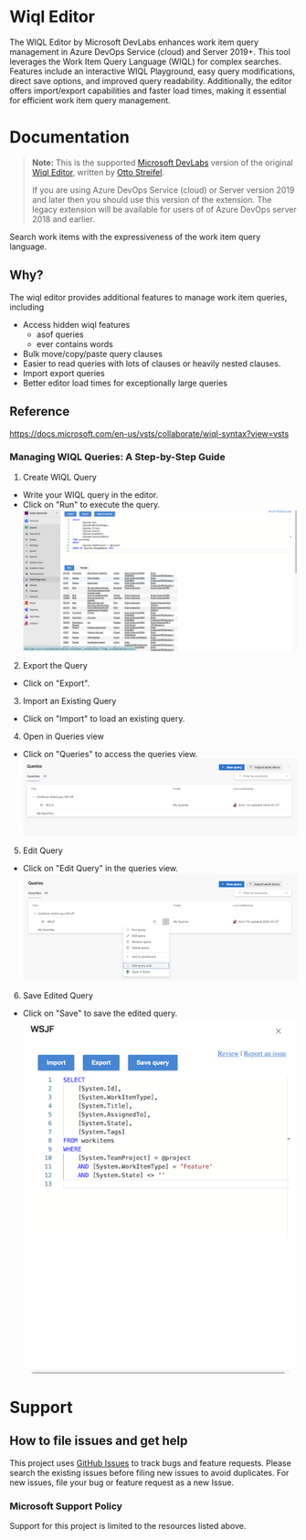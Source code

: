 # Wiql Editor

The WIQL Editor by Microsoft DevLabs enhances work item query management in Azure DevOps Service (cloud) and Server 2019+. This tool leverages the Work Item Query Language (WIQL) for complex searches. Features include an interactive WIQL Playground, easy query modifications, direct save options, and improved query readability. Additionally, the editor offers import/export capabilities and faster load times, making it essential for efficient work item query management.

# Documentation

> **Note:** This is the supported [Microsoft DevLabs](https://marketplace.visualstudio.com/publishers/Microsoft%20DevLabs) version of the original [Wiql Editor](https://marketplace.visualstudio.com/items?itemName=ottostreifel.wiql-editor), written by [Otto Streifel](https://github.com/ostreifel).
>
> If you are using Azure DevOps Service (cloud) or Server version 2019 and later then you should use this version of the extension. The legacy extension will be available for users of of Azure DevOps server 2018 and earlier.

Search work items with the expressiveness of the work item query language.

## Why?

The wiql editor provides additional features to manage work item queries, including

- Access hidden wiql features
  - asof queries
  - ever contains words
- Bulk move/copy/paste query clauses
- Easier to read queries with lots of clauses or heavily nested clauses.
- Import export queries
- Better editor load times for exceptionally large queries

## Reference 
https://docs.microsoft.com/en-us/vsts/collaborate/wiql-syntax?view=vsts

### Managing WIQL Queries: A Step-by-Step Guide

1. Create WIQL Query

- Write your WIQL query in the editor.
- Click on "Run" to execute the query.
  ![WiQL](img/Query.png)

2. Export the Query

- Click on "Export".

3. Import an Existing Query

- Click on "Import" to load an existing query.

4. Open in Queries view

- Click on "Queries" to access the queries view.
  ![Query](img/Queries.png)

5. Edit Query

- Click on "Edit Query" in the queries view.
  ![Edit Query](img/EditQuery.png)

6. Save Edited Query

- Click on "Save" to save the edited query.
  ![Save Query](img/saveQuery.png)

# Support

## How to file issues and get help

This project uses [GitHub Issues](https://github.com/microsoft/wiql-editor) to track bugs and feature requests. Please search the existing issues before filing new issues to avoid duplicates. For new issues, file your bug or feature request as a new Issue.

### Microsoft Support Policy

Support for this project is limited to the resources listed above.